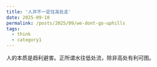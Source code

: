 ```yaml
---
title: '人并不一定往高处走'
date: 2025-09-10
permalink: /posts/2025/09/we-dont-go-uphills
tags:
  - think
  - category1
---
```


人的本质是趋利避害。正所谓水往低处流，除非高处有利可图。

